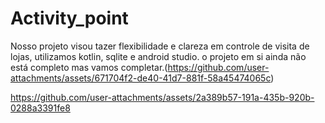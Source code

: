 # Activity_point 

Nosso projeto visou tazer flexibilidade e clareza em controle de visita de lojas, utilizamos kotlin, sqlite e android studio. o projeto em si ainda não está completo mas vamos completar.(https://github.com/user-attachments/assets/671704f2-de40-41d7-881f-58a45474065c)


https://github.com/user-attachments/assets/2a389b57-191a-435b-920b-0288a3391fe8


